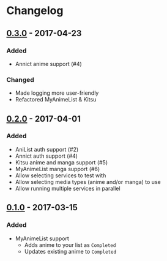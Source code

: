 # Changelog

## [0.3.0] - 2017-04-23

### Added

- Annict anime support (#4)

### Changed

- Made logging more user-friendly
- Refactored MyAnimeList & Kitsu

## [0.2.0] - 2017-04-01

### Added

- AniList auth support (#2)
- Annict auth support (#4)
- Kitsu anime and manga support (#5)
- MyAnimeList manga support (#6)
- Allow selecting services to test with
- Allow selecting media types (anime and/or manga) to use
- Allow running multiple services in parallel

## [0.1.0] - 2017-03-15

### Added

- MyAnimeList support
  - Adds anime to your list as `Completed`
  - Updates existing anime to `Completed`

[0.3.0]:https://github.com/wopian/tracker-killer/0.2.0...0.3.0
[0.2.0]:https://github.com/wopian/tracker-killer/0.1.0...0.2.0
[0.1.0]:https://github.com/wopian/tracker-killer/754983abbfc2efd26330e41dec89934123cb4208...0.1.0
